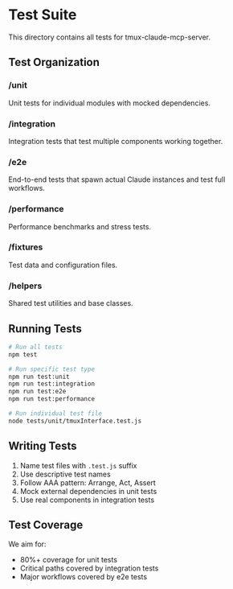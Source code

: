 # Test Suite

This directory contains all tests for tmux-claude-mcp-server.

## Test Organization

### /unit
Unit tests for individual modules with mocked dependencies.

### /integration  
Integration tests that test multiple components working together.

### /e2e
End-to-end tests that spawn actual Claude instances and test full workflows.

### /performance
Performance benchmarks and stress tests.

### /fixtures
Test data and configuration files.

### /helpers
Shared test utilities and base classes.

## Running Tests

```bash
# Run all tests
npm test

# Run specific test type
npm run test:unit
npm run test:integration
npm run test:e2e
npm run test:performance

# Run individual test file
node tests/unit/tmuxInterface.test.js
```

## Writing Tests

1. Name test files with `.test.js` suffix
2. Use descriptive test names
3. Follow AAA pattern: Arrange, Act, Assert
4. Mock external dependencies in unit tests
5. Use real components in integration tests

## Test Coverage

We aim for:
- 80%+ coverage for unit tests
- Critical paths covered by integration tests
- Major workflows covered by e2e tests